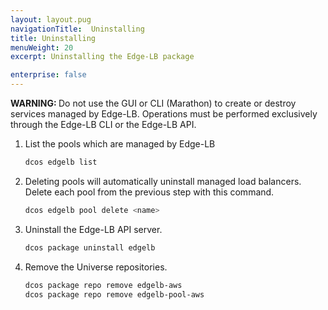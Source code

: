 ```yaml
---
layout: layout.pug
navigationTitle:  Uninstalling
title: Uninstalling
menuWeight: 20
excerpt: Uninstalling the Edge-LB package

enterprise: false
---
```



<p class="message--warning"><strong>WARNING: </strong>Do not use the GUI or CLI (Marathon) to create or destroy services managed by Edge-LB. Operations must be performed exclusively through the Edge-LB CLI or the Edge-LB API.</p>

1.  List the pools which are managed by Edge-LB

    ```bash
    dcos edgelb list
    ```

1. Deleting pools will automatically uninstall managed load balancers. Delete each pool from the previous step with this command.

    ```bash
    dcos edgelb pool delete <name>
    ```

1.  Uninstall the Edge-LB API server.

    ```bash
    dcos package uninstall edgelb
    ```

1.  Remove the Universe repositories.

    ```bash
    dcos package repo remove edgelb-aws
    dcos package repo remove edgelb-pool-aws
    ```
